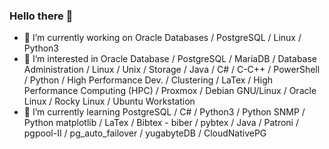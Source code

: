 ### Hello there 👋
- 🔭 I’m currently working on Oracle Databases / PostgreSQL / Linux / Python3
- 👀 I’m interested in Oracle Database / PostgreSQL / MariaDB / Database Administration / Linux / Unix / Storage / Java / C# / C-C++ / PowerShell / Python / High Performance Dev. / Clustering / LaTex / High Performance Computing (HPC) / Proxmox / Debian GNU/Linux / Oracle Linux / Rocky Linux / Ubuntu Workstation
- 🌱 I’m currently learning PostgreSQL / C# / Python3 / Python SNMP / Python matplotlib / LaTex / Bibtex - biber / pybtex / Java / Patroni / pgpool-II / pg_auto_failover / yugabyteDB / CloudNativePG
<!---
- 👯 I’m looking to collaborate on ...
- 🤔 I’m looking for help with ...
- 💬 Ask me about ...
- 📫 How to reach me: ...
- 😄 Pronouns: ...
- ⚡ Fun fact: ...

--->
